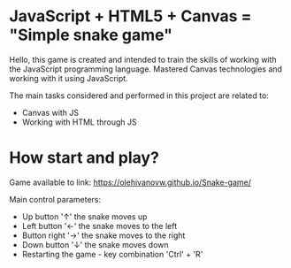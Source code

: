 # JavaScript + HTML5 + Canvas = "Simple snake game" 

Hello, this game is created and intended to train the skills of working with the JavaScript programming language.
Mastered Canvas technologies and working with it using JavaScript.

The main tasks considered and performed in this project are related to:
- Canvas with JS 
- Working with HTML through JS

# How start and play? 

Game available to link: https://olehivanovw.github.io/Snake-game/

Main control parameters:
- Up button '↑' the snake moves up
- Left button '←' the snake moves to the left
- Button right '→' the snake moves to the right
- Down button '↓' the snake moves down
- Restarting the game - key combination 'Ctrl' + 'R'